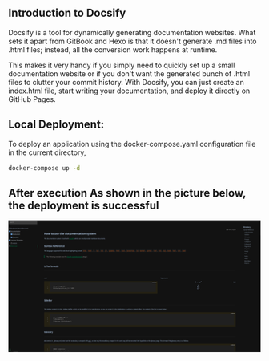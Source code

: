## Introduction to Docsify

Docsify is a tool for dynamically generating documentation websites. What sets it apart from GitBook and Hexo is that it doesn't generate .md files into .html files; instead, all the conversion work happens at runtime.

This makes it very handy if you simply need to quickly set up a small documentation website or if you don't want the generated bunch of .html files to clutter your commit history. With Docsify, you can just create an index.html file, start writing your documentation, and deploy it directly on GitHub Pages.

## Local Deployment:

To deploy an application using the docker-compose.yaml configuration file in the current directory,

```bash
docker-compose up -d
```

## After execution As shown in the picture below, the deployment is successful

![pic](./Capture.PNG ':size=50%')

